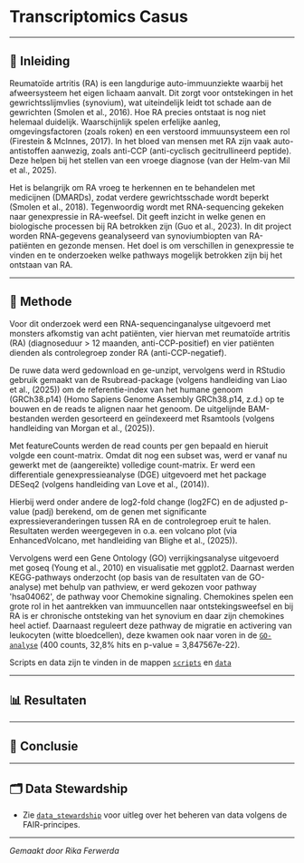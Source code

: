 # Transcriptomics Casus
____
## 🧾 Inleiding 

Reumatoïde artritis (RA) is een langdurige auto-immuunziekte waarbij het afweersysteem het eigen lichaam aanvalt. Dit zorgt voor ontstekingen in het gewrichtsslijmvlies (synovium), wat uiteindelijk leidt tot schade aan de gewrichten (Smolen et al., 2016). Hoe RA precies ontstaat is nog niet helemaal duidelijk. Waarschijnlijk spelen erfelijke aanleg, omgevingsfactoren (zoals roken) en een verstoord immuunsysteem een rol (Firestein & McInnes, 2017). In het bloed van mensen met RA zijn vaak auto-antistoffen aanwezig, zoals anti-CCP (anti-cyclisch gecitrullineerd peptide). 
Deze helpen bij het stellen van een vroege diagnose (van der Helm-van Mil et al., 2025).

Het is belangrijk om RA vroeg te herkennen en te behandelen met medicijnen (DMARDs), zodat verdere gewrichtsschade wordt beperkt (Smolen et al., 2018). Tegenwoordig wordt met RNA-sequencing gekeken naar genexpressie in RA-weefsel. Dit geeft inzicht in welke genen en biologische processen bij RA betrokken zijn (Guo et al., 2023). In dit project worden RNA-gegevens geanalyseerd van synoviumbiopten van RA-patiënten en gezonde mensen. Het doel is om verschillen in genexpressie te vinden en te onderzoeken welke pathways mogelijk betrokken zijn bij het ontstaan van RA.

___
## 🧪 Methode

Voor dit onderzoek werd een RNA-sequencinganalyse uitgevoerd met monsters afkomstig van acht patiënten, vier hiervan met reumatoïde artritis (RA) (diagnoseduur > 12 maanden, anti-CCP-positief) en vier patiënten dienden als controlegroep zonder RA (anti-CCP-negatief). 

De ruwe data werd gedownload en ge-unzipt, vervolgens werd in RStudio gebruik gemaakt van de Rsubread-package (volgens handleiding van Liao et al., (2025)) om de referentie-index van het humane genoom (GRCh38.p14) (Homo Sapiens Genome Assembly GRCh38.p14, z.d.) op te bouwen en de reads te alignen naar het genoom. De uitgelijnde BAM-bestanden werden gesorteerd en geïndexeerd met Rsamtools (volgens handleiding van Morgan et al., (2025)).

Met featureCounts werden de read counts per gen bepaald en hieruit volgde een count-matrix. Omdat dit nog een subset was, werd er vanaf nu gewerkt met de (aangereikte) volledige count-matrix. Er werd een differentiale genexpressieanalyse (DGE) uitgevoerd met het package DESeq2 (volgens handleiding van Love et al., (2014)). 

Hierbij werd onder andere de log2-fold change (log2FC) en de adjusted p-value (padj) berekend, om de genen met significante expressieveranderingen tussen RA en de controlegroep eruit te halen. Resultaten werden weergegeven in o.a. een volcano plot (via EnhancedVolcano, met handleiding van Blighe et al., (2025)).

Vervolgens werd een Gene Ontology (GO) verrijkingsanalyse uitgevoerd met goseq (Young et al., 2010) en visualisatie met ggplot2. Daarnast werden KEGG-pathways onderzocht (op basis van de resultaten van de GO-analyse) met behulp van pathview, er werd gekozen voor pathway 'hsa04062', de pathway voor Chemokine signaling. Chemokines spelen een grote rol in het aantrekken van immuuncellen naar ontstekingsweefsel en bij RA is er chronische ontsteking van het synovium en daar zijn chemokines heel actief. Daarnaast reguleert deze pathway de migratie en activering van leukocyten (witte bloedcellen), deze kwamen ook naar voren in de [`GO-analyse`](./resultaten/GO-analyse) (400 counts, 32,8% hits en p-value = 3,847567e-22).

Scripts en data zijn te vinden in de mappen [`scripts`](./scripts) en [`data`](./data)  
___
## 📊 Resultaten


___
## 🎯 Conclusie


___
## 🗂️ Data Stewardship

- Zie [`data_stewardship`](./data_stewardship) voor uitleg over het beheren van data volgens de FAIR-principes.

___

*Gemaakt door Rika Ferwerda*
